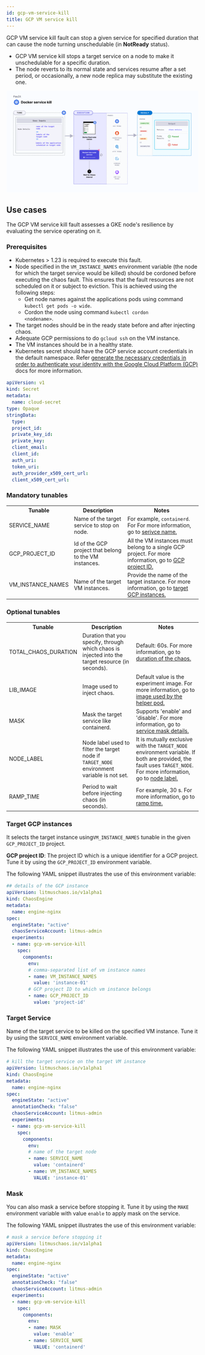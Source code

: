 ```yaml
---
id: gcp-vm-service-kill
title: GCP VM service kill
---
```

GCP VM service kill fault can stop a given service for specified duration that can cause the node turning unschedulable (in **NotReady** status).
- GCP VM service kill stops a target service on a node to make it unschedulable for a specific duration.
- The node reverts to its normal state and services resume after a set period, or occasionally, a new node replica may substitute the existing one.

![GCP VM service service Kill](./static/images/gcp-vm-service-kill.png)

## Use cases
The GCP VM service kill fault assesses a GKE node's resilience by evaluating the service operating on it.

### Prerequisites
- Kubernetes > 1.23 is required to execute this fault.
- Node specified in the <code>VM_INSTANCE_NAMES</code> environment variable (the node for which the target service would be killed) should be cordoned before executing the chaos fault. This ensures that the fault resources are not scheduled on it or subject to eviction. This is achieved using the following steps:
  - Get node names against the applications pods using command <code>kubectl get pods -o wide</code>.
  - Cordon the node using command <code>kubectl cordon &lt;nodename&gt;</code>.
- The target nodes should be in the ready state before and after injecting chaos.
- Adequate GCP permissions to do `gcloud ssh` on the VM instance.
- The VM instances should be in a healthy state.
- Kubernetes secret should have the GCP service account credentials in the default namespace. Refer [generate the necessary credentials in order to authenticate your identity with the Google Cloud Platform (GCP)](/docs/chaos-engineering/technical-reference/chaos-faults/gcp/security-configurations/prepare-secret-for-gcp) docs for more information.

```yaml
apiVersion: v1
kind: Secret
metadata:
  name: cloud-secret
type: Opaque
stringData:
  type:
  project_id:
  private_key_id:
  private_key:
  client_email:
  client_id:
  auth_uri:
  token_uri:
  auth_provider_x509_cert_url:
  client_x509_cert_url:
```
### Mandatory tunables
   <table>
      <tr>
        <th> Tunable </th>
        <th> Description </th>
        <th> Notes </th>
      </tr>
      <tr>
        <td> SERVICE_NAME </td>
        <td> Name of the target service to stop on node. </td>
        <td> For example, <code>containerd</code>. For For more information, go to <a href = "#target-service">serivce name.</a></td>
      </tr>
      <tr>
        <td> GCP_PROJECT_ID </td>
        <td> Id of the GCP project that belong to the VM instances. </td>
        <td> All the VM instances must belong to a single GCP project. For more information, go to <a href="#target-gcp-instances">GCP project ID. </a></td>
      </tr>
      <tr>
        <td> VM_INSTANCE_NAMES </td>
        <td> Name of the target VM instances. </td>
        <td> Provide the name of the target instance. For more information, go to <a href="#target-gcp-instances">target GCP instances. </a></td>
      </tr>
    </table>

### Optional tunables
   <table>
      <tr>
        <th> Tunable </th>
        <th> Description </th>
        <th> Notes </th>
      </tr>
      <tr>
        <td> TOTAL_CHAOS_DURATION </td>
        <td> Duration that you specify, through which chaos is injected into the target resource (in seconds). </td>
        <td> Default: 60s. For more information, go to <a href = "/docs/chaos-engineering/technical-reference/chaos-faults/common-tunables-for-all-faults/#duration-of-the-chaos">duration of the chaos.</a></td>
      </tr>
      <tr>
        <td> LIB_IMAGE </td>
        <td> Image used to inject chaos. </td>
        <td> Default value is the experiment image. For more information, go to <a href = "/docs/chaos-engineering/technical-reference/chaos-faults/common-tunables-for-all-faults#image-used-by-the-helper-pod">image used by the helper pod.</a></td>
      </tr>
      <tr>
        <td> MASK </td>
        <td> Mask the target service like containerd.</td>
        <td> Supports 'enable' and 'disable'. For more information, go to <a href = "#mask">service mask details.</a></td>
      </tr>
      <tr>
        <td> NODE_LABEL </td>
        <td> Node label used to filter the target node if <code>TARGET_NODE</code> environment variable is not set. </td>
        <td> It is mutually exclusive with the <code>TARGET_NODE</code> environment variable. If both are provided, the fault uses <code>TARGET_NODE</code>. For more information, go to <a href="/docs/chaos-engineering/technical-reference/chaos-faults/kubernetes/node/common-tunables-for-node-faults/#target-nodes-with-labels">node label.</a></td>
      </tr>
      <tr>
        <td> RAMP_TIME </td>
        <td> Period to wait before injecting chaos (in seconds). </td>
        <td> For example, 30 s. For more information, go to <a href = "/docs/chaos-engineering/technical-reference/chaos-faults/common-tunables-for-all-faults/#ramp-time">ramp time.</a></td>
      </tr>
    </table>

### Target GCP instances
It selects the target instance using`VM_INSTANCE_NAMES` tunable in the given `GCP_PROJECT_ID` project.

**GCP project ID**: The project ID which is a unique identifier for a GCP project. Tune it by using the `GCP_PROJECT_ID` environment variable.

The following YAML snippet illustrates the use of this environment variable:

[embedmd]:# (./static/manifests/gcp-vm-service-kill/gcp-instance.yaml yaml)
```yaml
## details of the GCP instance
apiVersion: litmuschaos.io/v1alpha1
kind: ChaosEngine
metadata:
  name: engine-nginx
spec:
  engineState: "active"
  chaosServiceAccount: litmus-admin
  experiments:
  - name: gcp-vm-service-kill
    spec:
      components:
        env:
        # comma-separated list of vm instance names
        - name: VM_INSTANCE_NAMES
          value: 'instance-01'
        # GCP project ID to which vm instance belongs
        - name: GCP_PROJECT_ID
          value: 'project-id'
```

### Target Service

Name of the target service to be killed on the specified VM instance. Tune it by using the `SERVICE_NAME` environment variable.

The following YAML snippet illustrates the use of this environment variable:

[embedmd]:# (./static/manifests/gcp-vm-service-kill/target-service.yaml yaml)
```yaml
# kill the target service on the target VM instance
apiVersion: litmuschaos.io/v1alpha1
kind: ChaosEngine
metadata:
  name: engine-nginx
spec:
  engineState: "active"
  annotationCheck: "false"
  chaosServiceAccount: litmus-admin
  experiments:
  - name: gcp-vm-service-kill
    spec:
      components:
        env:
        # name of the target node
        - name: SERVICE_NAME
          value: 'containerd'
        - name: VM_INSTANCE_NAMES
          VALUE: 'instance-01'
```

### Mask

You can also mask a service before stopping it. Tune it by using the `MAKE` environment variable with value `enable` to apply mask on the service.

The following YAML snippet illustrates the use of this environment variable:

[embedmd]:# (./static/manifests/gcp-vm-service-kill/mask-service.yaml yaml)
```yaml
# mask a service before stopping it
apiVersion: litmuschaos.io/v1alpha1
kind: ChaosEngine
metadata:
  name: engine-nginx
spec:
  engineState: "active"
  annotationCheck: "false"
  chaosServiceAccount: litmus-admin
  experiments:
  - name: gcp-vm-service-kill
    spec:
      components:
        env:
        - name: MASK
          value: 'enable'
        - name: SERVICE_NAME
          VALUE: 'containerd'
```
